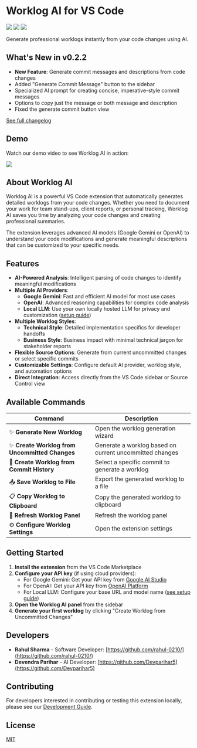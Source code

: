 # Worklog AI for VS Code

[![](https://vsmarketplacebadges.dev/version-short/DevendraParihar.worklog-ai.png)](https://marketplace.visualstudio.com/items?itemName=DevendraParihar.worklog-ai)
[![](https://vsmarketplacebadges.dev/downloads-short/DevendraParihar.worklog-ai.png)](https://marketplace.visualstudio.com/items?itemName=DevendraParihar.worklog-ai)
[![](https://vsmarketplacebadges.dev/rating-short/DevendraParihar.worklog-ai.png)](https://marketplace.visualstudio.com/items?itemName=DevendraParihar.worklog-ai)

Generate professional worklogs instantly from your code changes using AI.

## What's New in v0.2.2

- **New Feature**: Generate commit messages and descriptions from code changes
- Added "Generate Commit Message" button to the sidebar
- Specialized AI prompt for creating concise, imperative-style commit messages
- Options to copy just the message or both message and description
- Fixed the generate commit button view

[See full changelog](https://github.com/Prompt-To-Product/worklog-ai/blob/main/CHANGELOG.md)

## Demo

Watch our demo video to see Worklog AI in action:

![](media/worklog-ai-demo.gif)

## About Worklog AI

Worklog AI is a powerful VS Code extension that automatically generates detailed worklogs from your code changes. Whether you need to document your work for team stand-ups, client reports, or personal tracking, Worklog AI saves you time by analyzing your code changes and creating professional summaries.

The extension leverages advanced AI models (Google Gemini or OpenAI) to understand your code modifications and generate meaningful descriptions that can be customized to your specific needs.

## Features

- **AI-Powered Analysis**: Intelligent parsing of code changes to identify meaningful modifications
- **Multiple AI Providers**:
  - **Google Gemini**: Fast and efficient AI model for most use cases
  - **OpenAI**: Advanced reasoning capabilities for complex code analysis
  - **Local LLM**: Use your own locally hosted LLM for privacy and customization ([setup guide](LOCAL_LLM_SETUP.md))
- **Multiple Worklog Styles**:
  - **Technical Style**: Detailed implementation specifics for developer handoffs
  - **Business Style**: Business impact with minimal technical jargon for stakeholder reports
- **Flexible Source Options**: Generate from current uncommitted changes or select specific commits
- **Customizable Settings**: Configure default AI provider, worklog style, and automation options
- **Direct Integration**: Access directly from the VS Code sidebar or Source Control view

## Available Commands

| Command                                        | Description                                             |
| ---------------------------------------------- | ------------------------------------------------------- |
| ✨ **Generate New Worklog**                    | Open the worklog generation wizard                      |
| ✨ **Create Worklog from Uncommitted Changes** | Generate a worklog based on current uncommitted changes |
| 📝 **Create Worklog from Commit History**      | Select a specific commit to generate a worklog          |
| 📤 **Save Worklog to File**                    | Export the generated worklog to a file                  |
| 📋 **Copy Worklog to Clipboard**               | Copy the generated worklog to clipboard                 |
| 🔄 **Refresh Worklog Panel**                   | Refresh the worklog panel                               |
| ⚙️ **Configure Worklog Settings**              | Open the extension settings                             |

## Getting Started

1. **Install the extension** from the VS Code Marketplace
2. **Configure your API key** (if using cloud providers):
   - For Google Gemini: Get your API key from [Google AI Studio](https://makersuite.google.com/app/apikey)
   - For OpenAI: Get your API key from [OpenAI Platform](https://platform.openai.com/api-keys)
   - For Local LLM: Configure your base URL and model name ([see setup guide](LOCAL_LLM_SETUP.md))
3. **Open the Worklog AI panel** from the sidebar
4. **Generate your first worklog** by clicking "Create Worklog from Uncommitted Changes"

## Developers

- **Rahul Sharma** - Software Developer: [https://github.com/rahul-0210/](https://github.com/rahul-0210/)
- **Devendra Parihar** - AI Developer: [https://github.com/Devparihar5](https://github.com/Devparihar5)

## Contributing

For developers interested in contributing or testing this extension locally, please see our [Development Guide](DEVELOPMENT.md).

## License

[MIT](LICENSE)
